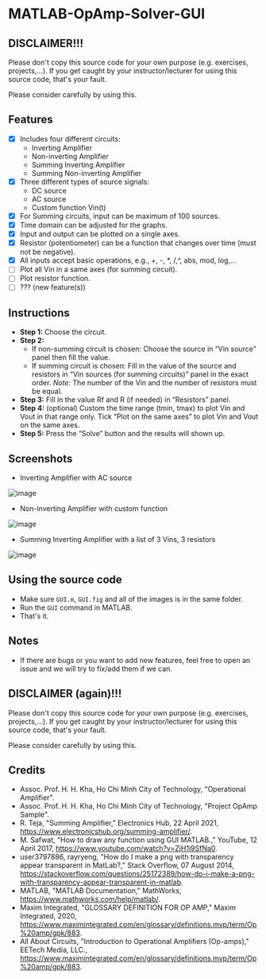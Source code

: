 # MATLAB-OpAmp-Solver-GUI
## DISCLAIMER!!!
Please don't copy this source code for your own purpose (e.g. exercises, projects,...). If you get caught by your instructor/lecturer for using this source code, that's your fault.

Please consider carefully by using this.

## Features
- [x] Includes four different circuits:
  - Inverting Amplifier
  - Non-inverting Amplifier
  - Summing Inverting Amplifier
  - Summing Non-inverting Amplifier
- [x] Three different types of source signals:
  - DC source
  - AC source
  - Custom function Vin(t)
- [x] For Summing circuits, input can be maximum of 100 sources.
- [x] Time domain can be adjusted for the graphs.
- [x] Input and output can be plotted on a single axes. 
- [x] Resistor (potentiometer) can be a function that changes over time (must not be negative).
- [x] All inputs accept basic operations, e.g., +, -, *, /,^, abs, mod, log,...
- [ ] Plot all Vin in a same axes (for summing circuit).
- [ ] Plot resistor function.
- [ ] ??? (new feature(s))

## Instructions
- **Step 1:** Choose the circuit.
- **Step 2:** 
  - If non-summing circuit is chosen:
  Choose the source in “Vin source” panel then fill the value.
  - If summing circuit is chosen:
  Fill in the value of the source and resistors in “Vin sources (for summing circuits)” panel in the exact order.
  _Note:_ The number of the Vin and the number of resistors must be equal.
- **Step 3:** Fill in the value Rf and R (if needed) in “Resistors” panel.
- **Step 4:** (optional)
  Custom the time range (tmin, tmax) to plot Vin and Vout in that range only.
  Tick “Plot on the same axes” to plot Vin and Vout on the same axes.
- **Step 5:** Press the “Solve” button and the results will shown up. 

## Screenshots
- Inverting Amplifier with AC source

![image](https://user-images.githubusercontent.com/4103880/140642555-5507f013-2155-409d-a945-4488f70061a9.png)

- Non-inverting Amplifier with custom function

![image](https://user-images.githubusercontent.com/4103880/140642577-273e7043-aae6-46cc-a8b0-18cd445fecb3.png)

- Summing Inverting Amplifier with a list of 3 Vins, 3 resistors

![image](https://user-images.githubusercontent.com/4103880/140642588-2ef8a56a-8b1d-4651-8b29-888649ada3c3.png)

## Using the source code
- Make sure `GUI.m`, `GUI.fig` and all of the images is in the same folder.
- Run the `GUI` command in MATLAB.
- That's it.

## Notes
- If there are bugs or you want to add new features, feel free to open an issue and we will try to fix/add them if we can.

## DISCLAIMER (again)!!!
Please don't copy this source code for your own purpose (e.g. exercises, projects,...). If you get caught by your instructor/lecturer for using this source code, that's your fault.

Please consider carefully by using this.

## Credits
- Assoc. Prof. H. H. Kha, Ho Chi Minh City of Technology, "Operational Amplifier".
- Assoc. Prof. H. H. Kha, Ho Chi Minh City of Technology, "Project OpAmp Sample".
- R. Teja, "Summing Amplifier," Electronics Hub, 22 April 2021,  https://www.electronicshub.org/summing-amplifier/.
- M. Safwat, "How to draw any function using GUI MATLAB.," YouTube, 12 April 2017, https://www.youtube.com/watch?v=ZjH1i9SfNa0.
- user3797886, rayryeng, "How do I make a png with transparency appear transparent in MatLab?," Stack Overflow, 07 August 2014, https://stackoverflow.com/questions/25172389/how-do-i-make-a-png-with-transparency-appear-transparent-in-matlab.
- MATLAB, "MATLAB Documentation," MathWorks, https://www.mathworks.com/help/matlab/.
- Maxim Integrated, "GLOSSARY DEFINITION FOR OP AMP," Maxim Integrated, 2020, https://www.maximintegrated.com/en/glossary/definitions.mvp/term/Op%20amp/gpk/883.
- All About Circuits, "Introduction to Operational Amplifiers (Op-amps)," EETech Media, LLC., https://www.maximintegrated.com/en/glossary/definitions.mvp/term/Op%20amp/gpk/883.
